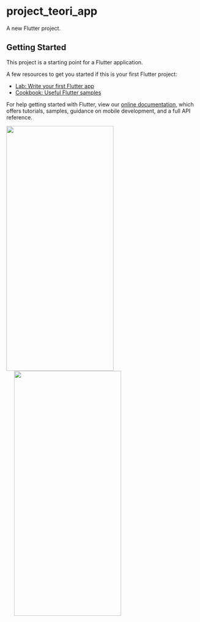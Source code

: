# project_teori_app

A new Flutter project.

## Getting Started

This project is a starting point for a Flutter application.

A few resources to get you started if this is your first Flutter project:

- [Lab: Write your first Flutter app](https://flutter.dev/docs/get-started/codelab)
- [Cookbook: Useful Flutter samples](https://flutter.dev/docs/cookbook)

For help getting started with Flutter, view our
[online documentation](https://flutter.dev/docs), which offers tutorials,
samples, guidance on mobile development, and a full API reference.

<div style="display: inline-block;">
  <img src="https://rafif-tutorial.000webhostapp.com/images/Screenshot_2022-06-25-21-02-47-811_com.example.project_teori_app.jpg" width="280" height="640"/>
  <img src="https://rafif-tutorial.000webhostapp.com/images/Screenshot_2022-06-25-21-03-08-078_com.example.project_teori_app.jpg" width="280" height="640" style="margin-left: 20px;"/>
</div>

